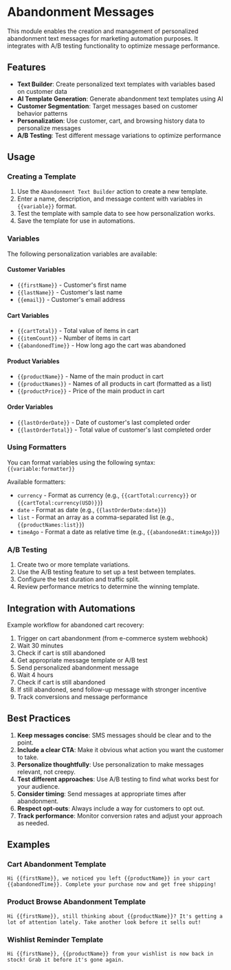 # Abandonment Messages

This module enables the creation and management of personalized abandonment text messages for marketing automation purposes. It integrates with A/B testing functionality to optimize message performance.

## Features

- **Text Builder**: Create personalized text templates with variables based on customer data
- **AI Template Generation**: Generate abandonment text templates using AI
- **Customer Segmentation**: Target messages based on customer behavior patterns
- **Personalization**: Use customer, cart, and browsing history data to personalize messages
- **A/B Testing**: Test different message variations to optimize performance

## Usage

### Creating a Template

1. Use the `Abandonment Text Builder` action to create a new template.
2. Enter a name, description, and message content with variables in `{{variable}}` format.
3. Test the template with sample data to see how personalization works.
4. Save the template for use in automations.

### Variables

The following personalization variables are available:

#### Customer Variables
- `{{firstName}}` - Customer's first name
- `{{lastName}}` - Customer's last name
- `{{email}}` - Customer's email address

#### Cart Variables
- `{{cartTotal}}` - Total value of items in cart
- `{{itemCount}}` - Number of items in cart
- `{{abandonedTime}}` - How long ago the cart was abandoned

#### Product Variables
- `{{productName}}` - Name of the main product in cart
- `{{productNames}}` - Names of all products in cart (formatted as a list)
- `{{productPrice}}` - Price of the main product in cart

#### Order Variables
- `{{lastOrderDate}}` - Date of customer's last completed order
- `{{lastOrderTotal}}` - Total value of customer's last completed order

### Using Formatters

You can format variables using the following syntax: `{{variable:formatter}}`

Available formatters:
- `currency` - Format as currency (e.g., `{{cartTotal:currency}}` or `{{cartTotal:currency(USD)}}`)
- `date` - Format as date (e.g., `{{lastOrderDate:date}}`)
- `list` - Format an array as a comma-separated list (e.g., `{{productNames:list}}`)
- `timeAgo` - Format a date as relative time (e.g., `{{abandonedAt:timeAgo}}`)

### A/B Testing

1. Create two or more template variations.
2. Use the A/B testing feature to set up a test between templates.
3. Configure the test duration and traffic split.
4. Review performance metrics to determine the winning template.

## Integration with Automations

Example workflow for abandoned cart recovery:

1. Trigger on cart abandonment (from e-commerce system webhook)
2. Wait 30 minutes
3. Check if cart is still abandoned
4. Get appropriate message template or A/B test
5. Send personalized abandonment message
6. Wait 4 hours
7. Check if cart is still abandoned
8. If still abandoned, send follow-up message with stronger incentive
9. Track conversions and message performance

## Best Practices

1. **Keep messages concise**: SMS messages should be clear and to the point.
2. **Include a clear CTA**: Make it obvious what action you want the customer to take.
3. **Personalize thoughtfully**: Use personalization to make messages relevant, not creepy.
4. **Test different approaches**: Use A/B testing to find what works best for your audience.
5. **Consider timing**: Send messages at appropriate times after abandonment.
6. **Respect opt-outs**: Always include a way for customers to opt out.
7. **Track performance**: Monitor conversion rates and adjust your approach as needed.

## Examples

### Cart Abandonment Template

```
Hi {{firstName}}, we noticed you left {{productName}} in your cart {{abandonedTime}}. Complete your purchase now and get free shipping!
```

### Product Browse Abandonment Template

```
Hi {{firstName}}, still thinking about {{productName}}? It's getting a lot of attention lately. Take another look before it sells out!
```

### Wishlist Reminder Template

```
Hi {{firstName}}, {{productName}} from your wishlist is now back in stock! Grab it before it's gone again.
```